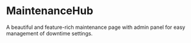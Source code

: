 # MaintenanceHub
A beautiful and feature-rich maintenance page with admin panel for easy management of downtime settings.
